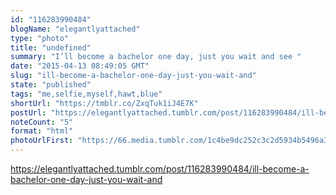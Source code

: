 ```yaml
---
id: "116283990484"
blogName: "elegantlyattached"
type: "photo"
title: "undefined"
summary: "I’ll become a bachelor one day, just you wait and see "
date: "2015-04-13 08:49:05 GMT"
slug: "ill-become-a-bachelor-one-day-just-you-wait-and"
state: "published"
tags: "me,selfie,myself,hawt,blue"
shortUrl: "https://tmblr.co/ZxqTuk1iJ4E7K"
postUrl: "https://elegantlyattached.tumblr.com/post/116283990484/ill-become-a-bachelor-one-day-just-you-wait-and"
noteCount: "5"
format: "html"
photoUrlFirst: "https://66.media.tumblr.com/1c4be9dc252c3c2d5934b5496a3234a7/tumblr_nmqltt8TKY1us2zz9o3_1280.jpg"
---
```


https://elegantlyattached.tumblr.com/post/116283990484/ill-become-a-bachelor-one-day-just-you-wait-and
